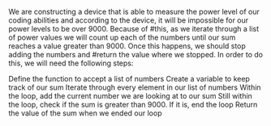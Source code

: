 We are constructing a device that is able to measure the power level of our coding abilities and according to the device, it will be impossible for our power levels to be over 9000. Because of #this, as we iterate through a list of power values we will count up each of the numbers until our sum reaches a value greater than 9000. Once this happens, we should stop adding the numbers and #return the value where we stopped. In order to do this, we will need the following steps:

Define the function to accept a list of numbers
Create a variable to keep track of our sum
Iterate through every element in our list of numbers
Within the loop, add the current number we are looking at to our sum
Still within the loop, check if the sum is greater than 9000. If it is, end the loop
Return the value of the sum when we ended our loop